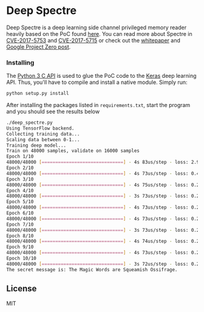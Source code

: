 # Deep Spectre

Deep Spectre is a deep learning side channel privileged memory reader heavily based on the PoC found [here](https://gist.github.com/ErikAugust/724d4a969fb2c6ae1bbd7b2a9e3d4bb6).  You can read more about Spectre in 
[CVE-2017-5753](https://nvd.nist.gov/vuln/detail/CVE-2017-5753) and [CVE-2017-5715](https://nvd.nist.gov/vuln/detail/CVE-2017-5715) or check out the [whitepaper](https://spectreattack.com/spectre.pdf) and [Google Project Zero post](https://googleprojectzero.blogspot.com/2018/01/reading-privileged-memory-with-side.html).

### Installing
The [Python 3 C API](https://docs.python.org/3/c-api/index.html) is used to glue the PoC code to the  [Keras](https://keras.io/) deep learning API.  Thus, you'll have to compile and install a native module.  Simply run:

```sh
python setup.py install
```

After installing the packages listed in ```requirements.txt```, start the program and you should see the results below

```sh
./deep_spectre.py
Using TensorFlow backend.
Collecting training data...
Scaling data between 0-1...
Training deep model...
Train on 48000 samples, validate on 16000 samples
Epoch 1/10
48000/48000 [==============================] - 4s 83us/step - loss: 2.9168 - acc: 0.3363 - val_loss: 0.7985 - val_acc: 0.8276
Epoch 2/10
48000/48000 [==============================] - 4s 73us/step - loss: 0.4543 - acc: 0.9007 - val_loss: 0.3505 - val_acc: 0.9204
Epoch 3/10
48000/48000 [==============================] - 4s 75us/step - loss: 0.2802 - acc: 0.9367 - val_loss: 0.2825 - val_acc: 0.9335
Epoch 4/10
48000/48000 [==============================] - 3s 73us/step - loss: 0.2516 - acc: 0.9441 - val_loss: 0.2948 - val_acc: 0.9293
Epoch 5/10
48000/48000 [==============================] - 4s 73us/step - loss: 0.2368 - acc: 0.9451 - val_loss: 0.2640 - val_acc: 0.9361
Epoch 6/10
48000/48000 [==============================] - 4s 73us/step - loss: 0.2320 - acc: 0.9460 - val_loss: 0.2765 - val_acc: 0.9360
Epoch 7/10
48000/48000 [==============================] - 3s 73us/step - loss: 0.2405 - acc: 0.9458 - val_loss: 0.2588 - val_acc: 0.9376
Epoch 8/10
48000/48000 [==============================] - 4s 74us/step - loss: 0.2324 - acc: 0.9468 - val_loss: 0.2502 - val_acc: 0.9403
Epoch 9/10
48000/48000 [==============================] - 4s 73us/step - loss: 0.2269 - acc: 0.9474 - val_loss: 0.2452 - val_acc: 0.9408
Epoch 10/10
48000/48000 [==============================] - 3s 72us/step - loss: 0.2277 - acc: 0.9467 - val_loss: 0.2663 - val_acc: 0.9392
The secret message is: The Magic Words are Squeamish Ossifrage.
```

License
----
MIT
